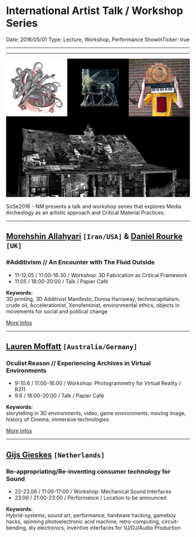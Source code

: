 # International Artist Talk / Workshop Series

Date: 2016/05/01
Type: Lecture, Workshop, Performance
ShowInTicker: true

---
---

![](international-artist-talk-workshop-series.jpg)

SoSe2016 - NM presents a talk and workshop series that explores Media Archeology as an artistic approach and Critical Material Practices.

---

## [Morehshin Allahyari](http://www.morehshin.com/) `[Iran/USA]` & [Daniel Rourke](http://machinemachine.net/) `[UK]`
### #Additivism // An Encounter with The Fluid Outside

- 11-12.05 / 11:00-16:30 / Workshop: 3D Fabrication as Critical Framework  
- 11.05 / 18:00-20:00 / Talk  / Papier Café

__Keywords:__  
3D printing, 3D Additivist Manifesto, Donna Harraway, technocapitalism, crude oil, Accelerationist, Xenofeminist, environmental ethics, objects in movements for social and political change 

[More Infos](/additivism)

---

## [Lauren Moffatt](http://www.fact.co.uk/people/artists/lauren-moffatt.aspx) `[Australia/Germany]`
### Oculist Reason // Experiencing Archives in Virtual Environments

- 9-10.6 / 11:00-16:00 / Workshop: Photogrammetry for Virtual Reality / R311
- 9.6 / 18:00-20:00 / Talk /  Papier Café

__Keywords:__  
storytelling in 3D environments, video, game environments, moving image, history of Cinema, immersive technologies

[More Infos](/the-oculist-reason)

---

## [Gijs Gieskes](http://www.fact.co.uk/people/artists/lauren-moffatt.aspx) `[Netherlands]`

### Re-appropriating/Re-inventing consumer technology for Sound 

- 22-23.06 / 11:00-17:00 / Workshop: Mechanical Sound Interfaces
- 23.06 / 21:00-23:00 / Performance / Location to be announced

__Keywords:__  
Hybrid-systems, sound art, performance, hardware hacking, gameboy hacks, spinning photoelectronic acid machine, retro-computing, circuit-bending, diy electronics, inventive interfaces for VJ/DJ/Audio Production 
